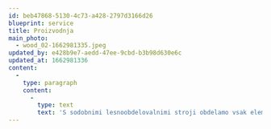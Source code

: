 ```yaml
---
id: beb47868-5130-4c73-a428-2797d3166d26
blueprint: service
title: Proizvodnja
main_photo:
  - wood_02-1662981335.jpeg
updated_by: e428b9e7-aedd-47ee-9cbd-b3b98d630e6c
updated_at: 1662981336
content:
  -
    type: paragraph
    content:
      -
        type: text
        text: 'S sodobnimi lesnoobdelovalnimi stroji obdelamo vsak element. Poseben poudarek je na ročni obdelavi detajlov, za kar so potrebna tradicionalna mizarska znanja in izkušnje.'
---
```

